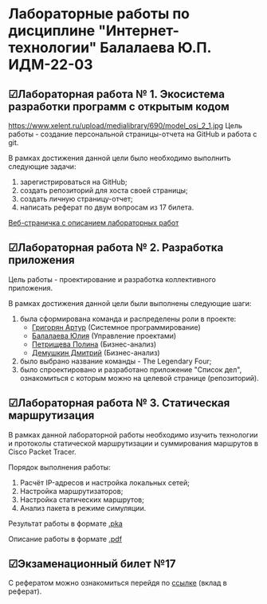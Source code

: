 # Лабораторные работы по дисциплине "Интернет-технологии" Балалаева Ю.П. ИДМ-22-03
## ☑Лабораторная работа № 1. Экосистема разработки программ с открытым кодом
https://www.xelent.ru/upload/medialibrary/690/model_osi_2_1.jpg
Цель работы - создание персональной страницы-отчета на GitHub и работа с git.

В рамках достижения данной цели было необходимо выполнить следующие задачи:
1. зарегистрироваться на GitHub;
2. создать репозиторий для хоста своей страницы;
3. создать личную страницу-отчет;
4. написать реферат по двум вопросам из 17 билета. 

[Веб-страничка с описанием лабораторных работ](https://balalaevajulia.github.io/LabsInetTexnologii/)
## ☑Лабораторная работа № 2. Разработка приложения
Цель работы - проектирование и разработка коллективного приложения.

В рамках достижения данной цели были выполнены следующие шаги:
1. была сформирована команда и распределены роли в проекте:
    * [Григорян Артур](https://salemnight1.github.io/) (Системное программирование)
    * [Балалаева Юлия](https://balalaevajulia.github.io/LabsInetTexnologii/) (Управление проектами)
    * [Петрищева Полина](https://polinapetrishcheva.github.io/lab-petrishcheva/) (Бизнес-анализ)
    * [Демушкин Дмитрий](https://dmitrydemushkin1998.github.io/lab-demushkin/) (Бизнес-анализ)
3. было выбрано название команды - The Legendary Four;
4. было спроектировано и разработано приложение "Список дел", ознакомиться с которым можно на целевой странице (репозиторий).
## ☑Лабораторная работа № 3. Статическая маршрутизация
В рамках данной лабораторной работы необходимо изучить технологии и протоколы статической маршрутизации и суммирования маршрутов в Cisco Packet Tracer.

Порядок выполнения работы:
1. Расчёт IP-адресов и настройка локальных сетей;
2. Настройка маршрутизаторов;
3. Настройка статических маршрутов;
4. Анализ пакета в режиме симуляции.

Результат работы в формате [.pka](https://github.com/BalalaevaJulia/LabsInetTexnologii/blob/main/laba3_cisco/Balalaeva_CPT.pka)

Описание работы в формате [.pdf](https://github.com/BalalaevaJulia/LabsInetTexnologii/blob/main/laba3_cisco/Balalaeva_CPT.pdf)

## ☑Экзаменационный билет №17
С рефератом можно ознакомиться перейдя по [ссылке](https://github.com/stankin/inet-2022/wiki/exam17) (вклад в реферат).
